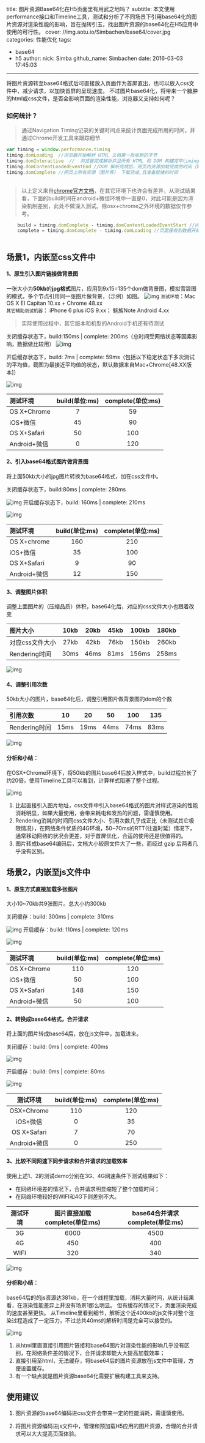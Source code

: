 title: 图片资源Base64化在H5页面里有用武之地吗？
subtitle: 本文使用performance接口和Timeline工具，测试和分析了不同场景下引用base64化的图片资源对渲染性能的影响，旨在抛砖引玉，找出图片资源的base64化在H5应用中使用的可行性。
cover: //img.aotu.io/Simbachen/base64/cover.jpg
categories: 性能优化
tags:
  - base64
  - h5
author:
  nick: Simba
  github_name: Simbachen
date: 2016-03-03 17:45:03
---

将图片资源转至base64格式后可直接放入页面作为首屏直出，也可以放入css文件中，减少请求，以加快首屏的呈现速度。 
不过图片base64化，将带来一个臃肿的html或css文件，是否会影响页面的渲染性能，浏览器又支持如何呢？

### 如何统计？
>通过Navigation Timing记录的关键时间点来统计页面完成所用的时间，并通过Chrome开发工具来跟踪细节


```javascript
var timing = window.performance.timing
timing.domLoading  //浏览器开始解析 HTML 文档第一批收到的字节
timing.domInteractive  //  浏览器完成解析并且所有 HTML 和 DOM 构建完毕timing.domContentLoadedEventStart //DOM 解析完成后，网页内资源加载开始的时间
timing.domContentLoadedEventEnd //DOM 解析完成后，网页内资源加载完成的时间（如 JS 脚本加载执行完毕）
timing.domComplete //网页上所有资源（图片等） 下载完成,且准备就绪的时间
      
```
>以上定义来自[chrome官方文档](https://developers.google.com/web/fundamentals/performance/critical-rendering-path/measure-crp?hl=zh-cn)，在其它环境下也许会有差异，从测试结果看，下面的build时间在android+微信环境中一直是0，对此可能是因为渲染机制差别，此处不做深入测试。除osx+chrome之外环境的数据仅作参考。

```javascript
	build = timing.domComplete - timing.domContentLoadedEventStart //间隔记录网页内资源加载和呈现时间。
	complete = timing.domComplete - timing.domLoading //页面接收到数据开始到呈现完毕的总时间。
	
```

## 场景1，内嵌至css文件中
#### 1、原生引入图片链接做背景图

一张大小为**50kb**的**jpg格式**图片，应用到9x15=135个dom做背景图，模拟雪碧图的模式，多个节点引用同一张图片做背景，（示例）如图。
![img](//img.aotu.io/Simbachen/base64/1455676041355.png)
`测试环境`：Mac OS X EI Capitan 10.xx + Chrome 48.xx  
`其它辅助测试机器`：  iPhone 6 plus iOS 9.xx； 魅族Note Android 4.xx
>实际使用过程中，其它版本和机型的Android手机还有待测试


关闭缓存状态下，build:150ms | complete: 200ms（总时间受网络状态等因素影响，数据做比较用）
![img](//img.aotu.io/Simbachen/base64/1455624301638.png)

开启缓存状态下，build: 7ms |  complete: 59ms（包括以下稳定状态下多次测试的平均值，截图为最接近平均值的状态，默认数据来自Mac+Chrome[48.XX版本]）

![img](//img.aotu.io/Simbachen/base64/1455624345624.png)

| 测试环境      |    build(单位:ms) | complete(单位:ms)  |
| :-------- | :--:| :--: |
| OS X+Chrome  | 7 |  59   |
| iOS+微信     |   45|  90  |
| OS X+Safari      |    50 | 100  |
| Android+微信      |   0| 120  |
#### 2、引入base64格式图片做背景图

将上面50kb大小的jpg图片转换为base64格式，加在css文件中。

关闭缓存状态下，build:80ms | complete: 280ms

![img](//img.aotu.io/Simbachen/base64/1455629551042.png)
开启缓存状态下，build: 160ms |  complete: 210ms

![img](//img.aotu.io/Simbachen/base64/1455629572545.png)


| 测试环境      |    build(单位:ms) | complete(单位:ms)  |
| :--------   | :--:| :--: |
| OS X+chrome  | 160 |  210   |
| iOS+微信     |   35|  100  |
| OS X+Safari      |    9 | 90  |
| Android+微信      |   12| 150  |


#### 3、调整图片体积
调整上面图片的（压缩品质）体积，base64化后，对应的css文件大小也跟着改变

| 图片大小     |   10kb | 20kb |45kb | 100kb|180kb|
| :-------- | :--------:| :--: |:--: |:--: |:--: |
| 对应css文件大小  | 27kb |  42kb | 76kb | 150kb | 260kb
| Rendering时间     |   30ms| 46ms | 81ms | 156ms | 258ms|
![img](//img.aotu.io/Simbachen/base64/data1.png)

#### 4、调整引用次数

50kb大小的图片，base64化后，调整引用图片做背景图的dom的个数

| 引用次数     |   10 | 20 |50 | 100|135|
| :-------- | :--:| :--: |:--: |:--: |:--: |
| Rendering时间     |   15ms| 19ms | 44ms | 74ms | 83ms|
![img](//img.aotu.io/Simbachen/base64/data2.png)

#### 分析和小结：

在OSX+Chrome环境下，将50kb的图片base64后放入样式中，build过程拉长了约20倍，使用Timeline工具可以看到，计算样式阻塞了整个过程。


![img](//img.aotu.io/Simbachen/base64/1455634381569.png)



1. 比起直接引入图片地址，css文件中引入base64格式的图片对样式渲染的性能消耗明显，如果大量使用，会带来耗电和发热的问题，需谨慎使用。
2. Rendering消耗的时间同css文件大小、引用次数几乎成正比（未测试其它极限情况），在网络条件优质的4G环境，50~70ms的RTT(往返时延）情况下，通常移动网络的状况会更差，对于首屏优化，合适的使用还是很值得的。
3. 图片转成base64编码后，文档大小较原文件大了一些，而经过 gzip 后两者几乎没有区别。



## 场景2，内嵌至js文件中

#### 1、原生方式直接加载多张图片

大小10~70kb共9张图片。总大小约300kb

关闭缓存：build: 300ms |  complete: 310ms

![img](//img.aotu.io/Simbachen/base64/1455634756427.png)
开启缓存：build: 110ms |  complete: 120ms

![img](//img.aotu.io/Simbachen/base64/1455634772411.png)

| 测试环境      |    build(单位:ms) | complete(单位:ms)  |
| :-------- | :--:| :--: |
| OS X+Chrome  | 110 |  120   |
| iOS+微信     |   50|  100  |
| OS X+Safari      |    148 | 150  |
| Android+微信      |   50| 100  |

#### 2、转换成base64格式，合并请求

将上面的图片转成base64后，放在js文件中，加载进来。

关闭缓存：build: 0ms |  complete: 400ms

![img](//img.aotu.io/Simbachen/base64/1455634859983.png)

开启缓存：build: 0ms |  complete: 80ms

![img](//img.aotu.io/Simbachen/base64/1455634882064.png)

| 测试环境      |    build(单位:ms) | complete(单位:ms)  |
| :--------: | :--:| :--: |
| OSX+Chrome  | 110 |  120   |
| iOS+微信     |   0|  35  |
| OS X+Safari      |    7 | 70  |
| Android+微信      |   0| 250  |
#### 3、比较不同网速下同步请求和合并请求的加载效率
使用上述1、2的测试demo分别在3G、4G网速条件下测试结果如下：

- 在网络环境差的情况下，合并请求明显缩短了整个加载时间；
- 在网络环境较好的WIFI和4G下则差别不大。

| 测试环境    | 图片直接加载 complete(单位:ms)   | base64合并请求 complete(单位:ms)   |
| :--------: | :--: | :--:|
| 3G         | 6000 | 4500 |
| 4G         |   450 | 400 |
| WIFI       |   320 | 340 |
![img](//img.aotu.io/Simbachen/base64/data3.png)
#### 分析和小结：
base64后的的js资源达381kb，在一个线程里加载，消耗大量时间，从统计结果看，在渲染性能差异上并没有场景1那么明显。
但有缓存的情况下，页面渲染完成的速度甚至更快。
从Timeline里看到细节，解析这个近400kb的js文件对整个渲染过程造成了一定压力，不过总共40ms的解析时间是完全可以接受的。


![img](//img.aotu.io/Simbachen/base64/1455635010603.png)

1. 从html里直直接引用图片链接和base64图片对渲染性能的影响几乎没有区别，在网络条件差的情况下，合并请求却能大大提高加载效率；
2.  直接引用至html，无法缓存，将base64后的图片资源放在js文件中管理，方便设置缓存。
3.  有一个缺点就是图片资源base64化需要扩展构建工具来支持。

## 使用建议
1. 图片资源的base64编码进css文件会带来一定的性能消耗，需谨慎使用。

2. 将图片资源编码进js文件中，管理和预加载H5应用的图片资源，合理的合并请求可以大大提高页面体验。
